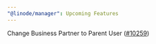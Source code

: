 ```yaml
---
"@linode/manager": Upcoming Features
---
```


Change Business Partner to Parent User ([#10259](https://github.com/linode/manager/pull/10259))
